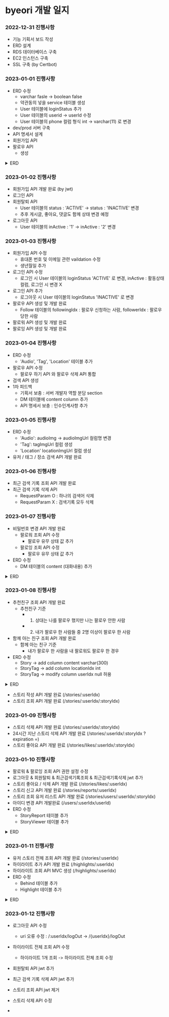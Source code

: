 # byeori 개발 일지
### 2022-12-31 진행사항
+ 기능 기획서 보드 작성
+ ERD 설계
+ RDS 데이터베이스 구축
+ EC2 인스턴스 구축
+ SSL 구축 (by Certbot)

### 2023-01-01 진행사항
+ ERD 수정
  + varchar fasle -> boolean false
  + 약관동의 넣을 service 테이블 생성
  + User 테이블에 loginStatus 추가
  + User 테이블의 userid -> userId 수정
  + User 테이블의 phone 컬럼 형식 int -> varchar(11) 로 변경
+ dev/prod 서버 구축
+ API 명세서 설계
+ 회원가입 API
+ 팔로우 API
  + 생성
<details markdown="1">
<summary>ERD</summary>

![instagram-rising-test](https://user-images.githubusercontent.com/94090893/210167880-f02503d1-63a8-4c03-ab5c-6ad612391884.png)

</details>

### 2023-01-02 진행사항
+ 회원가입 API 개발 완료 (by jwt)
+ 로그인 API
+ 회원탈퇴 API
  + User 테이블의 status : 'ACTIVE' -> status : 'INACTIVE' 변경
  + 추후 게시글, 좋아요, 댓글도 함께 상태 변경 예정
+ 로그아웃 API
  + User 테이블의 inActive : '1' -> inActive : '2' 변경
 
### 2023-01-03 진행사항
+ 회원가입 API 수정
  + 휴대폰 번호 및 이메일 관련 vaildation 수정
  + 생년월일 추가 
+ 로그인 API 수정
  + 로그인 시 User 테이블의  loginStatus 'ACTIVE' 로 변경, inActive : 활동상태 컬럼, 로그인 시 변경 X
+ 로그인 API 추가
  + 로그아웃 시 User 테이블의 loginStatus 'INACTIVE' 로 변경
+ 팔로우 API 생성 및 개발 완료
  + Follow 테이블의 followingIdx : 팔로우 신청하는 사람, followerIdx : 팔로우 당한 사람
+ 팔로워 API 생성 및 개발 완료
+ 팔로잉 API 생성 및 개발 완료

### 2023-01-04 진행사항
+ ERD 수정
  + 'Audio', 'Tag', 'Location' 테이블 추가
+ 팔로우 API 수정
  + 팔로우 하기 API 와 팔로우 삭제 API 통합
+ 검색 API 생성
+ 1차 피드백
  + 기획서 보충 : 서버 개발자 역할 분담 section
  + DM 테이블에 content column 추가
  + API 명세서 보충 : 인수인계사항 추가

### 2023-01-05 진행사항
+ ERD 수정
  +  'Audio': audioImg -> audioImgUrl 컬럼명 변경  
  +  'Tag': tagImgUrl 컬럼 생성 
  +  'Location' locationImgUrl 컬럼 생성
+ 유저 / 태그 / 장소 검색 API 개발 완료

### 2023-01-06 진행사항
+ 최근 검색 기록 조회 API 개발 완료
+ 최근 검색 기록 삭제 API
  + RequestParam O : 하나의 검색어 삭제
  + RequestParam X : 검색기록 모두 삭제

### 2023-01-07 진행사항
+ 비밀번호 변경 API 개발 완료
  + 팔로워 조회 API 수정
    - 팔로우 유무 상태 값 추가
  + 팔로잉 조회 API 수정
    - 팔로우 유무 상태 값 추가
+ ERD 수정
  + DM 테이블의 content (대화내용) 추가
<details markdown="1">
<summary>ERD</summary>

![Untitled](https://user-images.githubusercontent.com/94090893/211157373-c07d67e5-3409-4c84-a748-0045c29340f8.png)

</details>

### 2023-01-08 진행사항
+ 추천친구 조회 API 개발 완료
  + 추천친구 기준
    +   1) 상대는 나를 팔로우 했지만 나는 팔로우 안한 사람
    +   2) 내가 팔로우 한 사람들 중 2명 이상이 팔로우 한 사람
+ 함께 아는 친구 조회 API 개발 완료
  + 함께 아는 친구 기준
    +   내가 팔로우 한 사람을 내 팔로워도 팔로우 한 경우
+ ERD 수정
  +  Story -> add column content varchar(300)
  +  StoryTag -> add column locationIdx int
  +  StoryTag -> modify column userIdx null 허용
<details markdown="1">
<summary>ERD</summary>

![Untitled (1)](https://user-images.githubusercontent.com/94090893/211203019-842b5180-465f-42e6-96dd-ff0f9a2cd6f9.png)

</details>

+ 스토리 작성 API 개발 완료 (/stories/:userIdx)
+ 스토리 조회 API 개발 완료 (/stories/:userIdx/:storyIdx)

### 2023-01-09 진행사항
+ 스토리 삭제 API 개발 완료 (/stories/:userIdx/:storyIdx)
+ 24시간 지난 스토리 삭제 API 개발 완료 (/stories/:userIdx/:storyIdx ? expiration =)
+ 스토리 좋아요 API 개발 완료 (/stories/likes/:userIdx/:storyIdx)

### 2023-01-10 진행사항
+ 팔로워 & 팔로잉 조회 API 권한 설정 수정
+ 로그아웃 & 회원탈퇴 & 최근검색기록조회 & 최근검색기록삭제 jwt 추가
+ 스토리 좋아요 / 삭제 API 개발 완료 (/stories/likes/:userIdx)
+ 스토리 신고 API 개발 완료 (/stories/reports/:userIdx)
+ 스토리 조회 유저 리스트 API 개발 완료 (/stories/users/:userIdx/:storyIdx)
+ 아이디 변경 API 개발완료 (/users/:userIdx/userId)
+ ERD 수정
  +  StoryReport 테이블 추가
  +  StoryViewer 테이블 추가
<details markdown="1">
<summary>ERD</summary>

![Untitled (2)](https://user-images.githubusercontent.com/94090893/211568559-5c24511a-5baf-4ffb-911b-73ab85838f75.png)

</details>

### 2023-01-11 진행사항
+ 유저 스토리 전체 조회 API 개발 완료 (/stories/:userIdx)
+ 하이라이트 추가 API 개발 완료 (/highlights/:userIdx)
+ 하이라이트 조회 API MVC 생성 (/highlights/:userIdx)
+ ERD 수정
  + Behind 테이블 추가
  + Highlight 테이블 추가
 <details markdown="1">
<summary>ERD</summary>

![Untitled (3)](https://user-images.githubusercontent.com/94090893/211819172-a2baa703-e642-4c74-8b82-6337612ba9cb.png)

</details>

### 2023-01-12 진행사항
+ 로그아웃 API 수정
  + uri 오류 수정 : /:userIdx/logOut -> /{userIdx}/logOut
+ 하이라이트 전체 조회 API 수정
  + 하이라이트 1개 조회 -> 하이라이트 전체 조회 수정
+ 회원탈퇴 API jwt 추가
+ 최근 검색 기록 삭제 API jwt 추가
+ 스토리 조회 API jwt 제거
+ 스토리 삭제 API 수정

+ 

